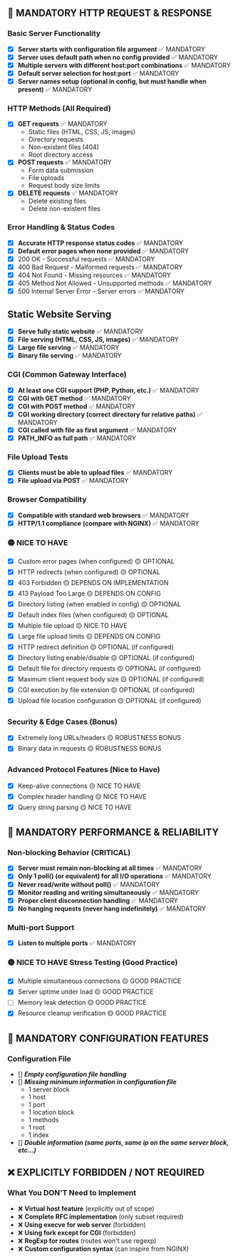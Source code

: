 ## 🔴 MANDATORY HTTP REQUEST & RESPONSE

### Basic Server Functionality
- [x] **Server starts with configuration file argument** ✅ MANDATORY
- [x] **Server uses default path when no config provided** ✅ MANDATORY
- [x] **Multiple servers with different host:port combinations** ✅ MANDATORY
- [x] **Default server selection for host:port** ✅ MANDATORY
- [x] **Server names setup (optional in config, but must handle when present)** ✅ MANDATORY

### HTTP Methods (All Required)
- [x] **GET requests** ✅ MANDATORY
  - Static files (HTML, CSS, JS, images)
  - Directory requests
  - Non-existent files (404)
  - Root directory access
- [x] **POST requests** ✅ MANDATORY
  - Form data submission
  - File uploads
  - Request body size limits
- [x] **DELETE requests** ✅ MANDATORY
  - Delete existing files
  - Delete non-existent files

### Error Handling & Status Codes
- [x] **Accurate HTTP response status codes** ✅ MANDATORY
- [x] **Default error pages when none provided** ✅ MANDATORY
- [x] 200 OK - Successful requests ✅ MANDATORY
- [x] 400 Bad Request - Malformed requests ✅ MANDATORY
- [x] 404 Not Found - Missing resources ✅ MANDATORY
- [x] 405 Method Not Allowed - Unsupported methods ✅ MANDATORY
- [x] 500 Internal Server Error - Server errors ✅ MANDATORY

## Static Website Serving
- [x] **Serve fully static website** ✅ MANDATORY
- [x] **File serving (HTML, CSS, JS, images)** ✅ MANDATORY
- [x] **Large file serving** ✅ MANDATORY
- [x] **Binary file serving** ✅ MANDATORY

### CGI (Common Gateway Interface)
- [x] **At least one CGI support (PHP, Python, etc.)** ✅ MANDATORY
- [x] **CGI with GET method** ✅ MANDATORY
- [x] **CGI with POST method** ✅ MANDATORY
- [x] **CGI working directory (correct directory for relative paths)** ✅ MANDATORY
- [x] **CGI called with file as first argument** ✅ MANDATORY
- [x] **PATH_INFO as full path** ✅ MANDATORY

### File Upload Tests
- [x] **Clients must be able to upload files** ✅ MANDATORY
- [x] **File upload via POST** ✅ MANDATORY

### Browser Compatibility
- [x] **Compatible with standard web browsers** ✅ MANDATORY
- [x] **HTTP/1.1 compliance (compare with NGINX)** ✅ MANDATORY

### 🟡 NICE TO HAVE
- [x] Custom error pages (when configured) 🟡 OPTIONAL
- [x] HTTP redirects (when configured) 🟡 OPTIONAL
- [x] 403 Forbidden 🟡 DEPENDS ON IMPLEMENTATION
- [x] 413 Payload Too Large 🟡 DEPENDS ON CONFIG
- [x] Directory listing (when enabled in config) 🟡 OPTIONAL
- [x] Default index files (when configured) 🟡 OPTIONAL
- [x] Multiple file upload 🟡 NICE TO HAVE
- [x] Large file upload limits 🟡 DEPENDS ON CONFIG
- [x] HTTP redirect definition 🟡 OPTIONAL (if configured)
- [x] Directory listing enable/disable 🟡 OPTIONAL (if configured)
- [x] Default file for directory requests 🟡 OPTIONAL (if configured)
- [x] Maximum client request body size 🟡 OPTIONAL (if configured)
- [x] CGI execution by file extension 🟡 OPTIONAL (if configured)
- [x] Upload file location configuration 🟡 OPTIONAL (if configured)

### Security & Edge Cases (Bonus)
- [x] Extremely long URLs/headers 🟡 ROBUSTNESS BONUS
- [x] Binary data in requests 🟡 ROBUSTNESS BONUS

### Advanced Protocol Features (Nice to Have)
- [x] Keep-alive connections 🟡 NICE TO HAVE
- [x] Complex header handling 🟡 NICE TO HAVE
- [x] Query string parsing 🟡 NICE TO HAVE

## 🔴 MANDATORY PERFORMANCE & RELIABILITY

### Non-blocking Behavior (CRITICAL)
- [x] **Server must remain non-blocking at all times** ✅ MANDATORY
- [x] **Only 1 poll() (or equivalent) for all I/O operations** ✅ MANDATORY
- [x] **Never read/write without poll()** ✅ MANDATORY
- [x] **Monitor reading and writing simultaneously** ✅ MANDATORY
- [x] **Proper client disconnection handling** ✅ MANDATORY
- [x] **No hanging requests (never hang indefinitely)** ✅ MANDATORY

### Multi-port Support
- [x] **Listen to multiple ports** ✅ MANDATORY

### 🟡 NICE TO HAVE Stress Testing (Good Practice)
- [x] Multiple simultaneous connections 🟡 GOOD PRACTICE
- [x] Server uptime under load 🟡 GOOD PRACTICE
- [ ] Memory leak detection 🟡 GOOD PRACTICE
- [x] Resource cleanup verification 🟡 GOOD PRACTICE

## 🔴 MANDATORY CONFIGURATION FEATURES

### Configuration File
- [] ***Empty configuration file handling***
- [] ***Missing minimum information in configuration file***
    - 1 server block
    - 1 host
    - 1 port
    - 1 location block
    - 1 methods
    - 1 root
    - 1 index  
- [] ***Double information (same ports, same ip on the same server block, etc...)***

## ❌ EXPLICITLY FORBIDDEN / NOT REQUIRED

### What You DON'T Need to Implement
- ❌ **Virtual host feature** (explicitly out of scope)
- ❌ **Complete RFC implementation** (only subset required)
- ❌ **Using execve for web server** (forbidden)
- ❌ **Using fork except for CGI** (forbidden)
- ❌ **RegExp for routes** (routes won't use regexp)
- ❌ **Custom configuration syntax** (can inspire from NGINX)
